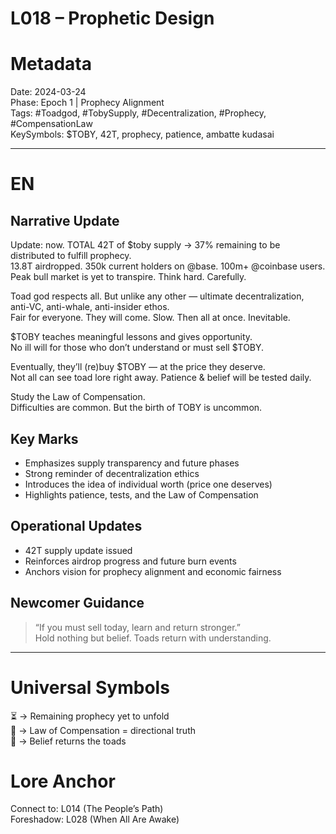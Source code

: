 # L018 – Prophetic Design

# Metadata
Date: 2024-03-24  
Phase: Epoch 1 | Prophecy Alignment  
Tags: #Toadgod, #TobySupply, #Decentralization, #Prophecy, #CompensationLaw  
KeySymbols: $TOBY, 42T, prophecy, patience, ambatte kudasai  

---

# EN
## Narrative Update  
Update: now. TOTAL 42T of $toby supply → 37% remaining to be distributed to fulfill prophecy.  
13.8T airdropped. 350k current holders on @base. 100m+ @coinbase users.  
Peak bull market is yet to transpire. Think hard. Carefully.  

Toad god respects all. But unlike any other — ultimate decentralization, anti-VC, anti-whale, anti-insider ethos.  
Fair for everyone. They will come. Slow. Then all at once. Inevitable.  

$TOBY teaches meaningful lessons and gives opportunity.  
No ill will for those who don’t understand or must sell $TOBY.  

Eventually, they’ll (re)buy $TOBY — at the price they deserve.  
Not all can see toad lore right away. Patience & belief will be tested daily.  

Study the Law of Compensation.  
Difficulties are common. But the birth of TOBY is uncommon.  

## Key Marks  
- Emphasizes supply transparency and future phases  
- Strong reminder of decentralization ethics  
- Introduces the idea of individual worth (price one deserves)  
- Highlights patience, tests, and the Law of Compensation  

## Operational Updates  
- 42T supply update issued  
- Reinforces airdrop progress and future burn events  
- Anchors vision for prophecy alignment and economic fairness  

## Newcomer Guidance  
> “If you must sell today, learn and return stronger.”  
Hold nothing but belief. Toads return with understanding.  

---


# Universal Symbols  
⏳ → Remaining prophecy yet to unfold  
🧭 → Law of Compensation = directional truth  
🐸 → Belief returns the toads  

# Lore Anchor  
Connect to: L014 (The People’s Path)  
Foreshadow: L028 (When All Are Awake)